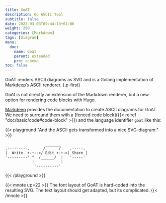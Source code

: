 ```yaml
---
title: GoAT
description: Go ASCII Tool
subtitle: false
date: 2022-03-03T09:44:13+01:00
weight: 290
categories: [Markdown]
tags: [Diagram]
menu:
  doc:
    name: Goat
    parent: extended
    pre: schema
toc: false
---
```


GoAT renders ASCII diagrams as SVG and is a Golang implementation of Markdeep’s ASCII renderer.
{.p-first} <!--more-->

GoAt is not directly an extension of the Markdown renderer, but a new option for rendering code blocks with Hugo.

[Markdeep](http://casual-effects.com/markdeep/) provides the documentation to create ASCII diagrams for GoAT. We need to surround them with a [fenced code block]({{< relref "doc/basic/code#code-block" >}}) and the language identifier `goat` like this:

{{< playground "And the ASCII gets transformed into a nice SVG-diagram:" >}}

```goat
                  _______
.---------.      /      /    .-----.
|  Write  +-+-->/ Edit +-+->| Share |
'---------' ^  /______/  |   '-----'
            |            |
             '----------'
```

{{< /playground >}}

{{< mnote up=22 >}}
The font layout of GoAT is hard-coded into the resulting SVG. The text layout should get adapted, but its complicated.
{{< /mnote >}}

